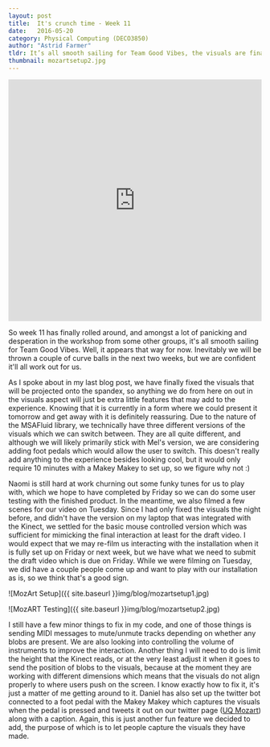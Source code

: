 ```yaml
---
layout: post
title:  It's crunch time - Week 11
date:   2016-05-20
category: Physical Computing (DECO3850)
author: "Astrid Farmer"
tldr: It’s all smooth sailing for Team Good Vibes, the visuals are finally fixed!
thumbnail: mozartsetup2.jpg
---
```


 <iframe width="100%" height="480" src="https://www.youtube.com/embed/X06b1ftx-RI" frameborder="0" allowfullscreen></iframe>


 So week 11 has finally rolled around, and amongst a lot of panicking and desperation in the workshop from some other groups, it's all smooth sailing for Team Good Vibes. Well, it appears that way for now. Inevitably we will be thrown a couple of curve balls in the next two weeks, but we are confident it'll all work out for us.  

 As I spoke about in my last blog post, we have finally fixed the visuals that will be projected onto the spandex, so anything we do from here on out in the visuals aspect will just be extra little features that may add to the experience. Knowing that it is currently in a form where we could present it tomorrow and get away with it is definitely reassuring. Due to the nature of the MSAFluid library, we technically have three different versions of the visuals which we can switch between. They are all quite different, and although we will likely primarily stick with Mel's version, we are considering adding foot pedals which would allow the user to switch. This doesn't really add anything to the experience besides looking cool, but it would only require 10 minutes with a Makey Makey to set up, so we figure why not :)  

 Naomi is still hard at work churning out some funky tunes for us to play with, which we hope to have completed by Friday so we can do some user testing with the finished product. In the meantime, we also filmed a few scenes for our video on Tuesday. Since I had only fixed the visuals the night before, and didn't have the version on my laptop that was integrated with the Kinect, we settled for the basic mouse controlled version which was sufficient for mimicking the final interaction at least for the draft video. I would expect that we may re-film us interacting with the installation when it is fully set up on Friday or next week, but we have what we need to submit the draft video which is due on Friday. While we were filming on Tuesday, we did have a couple people come up and want to play with our installation as is, so we think that's a good sign.  

 ![MozArt Setup]({{ site.baseurl }}img/blog/mozartsetup1.jpg)  

 ![MozART Testing]({{ site.baseurl }}img/blog/mozartsetup2.jpg)  

 I still have a few minor things to fix in my code, and one of those things is sending MIDI messages to mute/unmute tracks depending on whether any blobs are present. We are also looking into controlling the volume of instruments to improve the interaction. Another thing I will need to do is limit the height that the Kinect reads, or at the very least adjust it when it goes to send the position of blobs to the visuals, because at the moment they are working with different dimensions which means that the visuals do not align properly to where users push on the screen. I know exactly how to fix it, it's just a matter of me getting around to it. Daniel has also set up the twitter bot connected to a foot pedal with the Makey Makey which captures the visuals when the pedal is pressed and tweets it out on our twitter page ([UQ Mozart](https://twitter.com/uqmozart)) along with a caption. Again, this is just another fun feature we decided to add, the purpose of which is to let people capture the visuals they have made.
